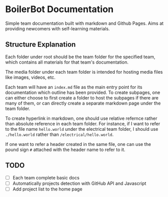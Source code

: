 # BoilerBot Documentation

Simple team documentation built with markdown and Github Pages. Aims at providing newcomers with self-learning materials.

## Structure Explanation

Each folder under root should be the team folder for the specified team, which contains all materials for that team's documentation.

The media folder under each team folder is intended for hosting media files like images, videos, etc.

Each team will have an `index.md` file as the main entry point for its documentation which outline has been provided. To create subpages, one can either choose to first create a folder to host the subpages if there are many of them, or can directly create a separate markdown page under the team folder. 

To create hyperlink in markdown, one should use relative refernce rather than absolute reference in each team folder. For instance, if I want to refer to the file name `hello.world` under the electrical team folder, I should use `./hello.world` rather than `/electrical/hello.world`.

If one want to refer a header created in the same file, one can use the pound sign `#` attached with the header name to refer to it.

## TODO

- [ ] Each team complete basic docs
- [ ] Automatically projects detection with GitHub API and Javascript
- [ ] Add project list to the home page
